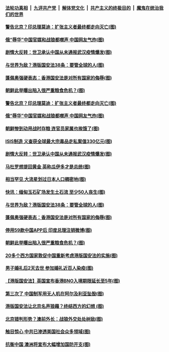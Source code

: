 

####  [法轮功真相](../../../../basic/blob/master/README.md?t=07040131) &nbsp;|&nbsp; [九评共产党](../../../../9ping.md/blob/master/README.md?t=07040131) &nbsp;|&nbsp; [解体党文化](../../../../jtdwh.md/blob/master/README.md?t=07040131)  &nbsp;|&nbsp; [共产主义的终极目的](../../../../gczydzjmd.md/blob/master/README.md?t=07040131) &nbsp;|&nbsp; [魔鬼在统治我们的世界](../../../../mgztzwmdsj.md/blob/master/README.md?t=07040131) 

#### [警告北京？印总理莫迪：扩张主义者最终都走向灭亡(图)](../pages/p9/938560.md?t=07040131) 

#### [俄“辱华”中国官媒和战狼都噤声 中国网友气炸(图)](../pages/p9/938534.md?t=07040131) 

#### [剧情大反转：世卫承认中国从未通报武汉疫情爆发(图)](../pages/p9/938502.md?t=07040131) 

#### [与世界为敌？港版国安法38条：要管全球的人(图)](../pages/p9/938351.md?t=07040131) 

#### [蓬佩奥强硬表态：香港国安法是对所有国家的侮辱(图)](../pages/p9/938372.md?t=07040131) 

#### [朝鲜此举曝出陷入很严重粮食危机？(图)](../pages/p9/938335.md?t=07040131) 

#### [警告北京？印总理莫迪：扩张主义者最终都走向灭亡(图)](../pages/p9/938560.md?t=07040131) 

#### [俄“辱华”中国官媒和战狼都噤声 中国网友气炸(图)](../pages/p9/938534.md?t=07040131) 

#### [朝鲜惨到动用战时存粮 连官员家属也挨饿了(图)](../pages/p9/938446.md?t=07040131) 

#### [ISIS制造 义查获全球最大宗毒品走私案值330亿元(图)](../pages/p9/938440.md?t=07040131) 

#### [剧情大反转：世卫承认中国从未通报武汉疫情爆发(图)](../pages/p9/938502.md?t=07040131) 

#### [马杜罗想提回黄金 英称瓜伊多才是总统(图)](../pages/p9/938498.md?t=07040131) 

#### [相当罕见 大流星划过日本人口稠密地(图)](../pages/p9/938447.md?t=07040131) 

#### [快讯：缅甸玉石矿场发生土石流 至少50人丧生(图)](../pages/p9/938426.md?t=07040131) 

#### [与世界为敌？港版国安法38条：要管全球的人(图)](../pages/p9/938351.md?t=07040131) 

#### [蓬佩奥强硬表态：香港国安法是对所有国家的侮辱(图)](../pages/p9/938372.md?t=07040131) 

#### [停用59款中国APP后 印度总理注销微博(图)](../pages/p9/938382.md?t=07040131) 

#### [朝鲜此举曝出陷入很严重粮食危机？(图)](../pages/p9/938335.md?t=07040131) 

#### [20多个西方国家敦促中国重新考虑港版国安法的实施(图)](../pages/p9/938381.md?t=07040131) 

#### [男子婚礼后2天去世 参加婚礼近百人染疫(图)](../pages/p9/938380.md?t=07040131) 

#### [【港版国安法】英国宣布香港BNO入境期限延长至5年(图)](../pages/p9/938354.md?t=07040131) 

#### [第三次了 中国制军用无人机在阿尔及利亚坠毁(图)](../pages/p9/938311.md?t=07040131) 

#### [港版国安法让北京名声狼藉？终结西方的幻想 (图)](../pages/p9/938312.md?t=07040131) 

#### [北京错判形势？澳前外长：战狼外交处处树敌(图)](../pages/p9/938226.md?t=07040131) 

#### [触目惊心 中共已渗透美国社会众多领域(图)](../pages/p9/938273.md?t=07040131) 

#### [抗衡中国 澳洲将宣布大幅增加国防开支(图)](../pages/p9/938285.md?t=07040131) 

